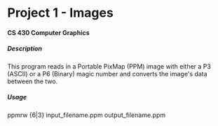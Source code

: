 # Project 1 - Images
<h4>CS 430 Computer Graphics</h4>
<h5>Description</h5>
	This program reads in a Portable PixMap (PPM) image with either a P3 (ASCII) or a P6 (Binary) magic number 
	and converts the image's data between the two.	
	
<h5>Usage</h5>
	ppmrw {6|3} input_filename.ppm output_filename.ppm
